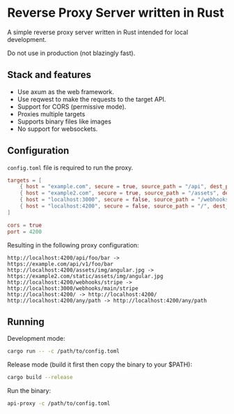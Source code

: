 # Reverse Proxy Server written in Rust

A simple reverse proxy server written in Rust intended for local development.

Do not use in production (not blazingly fast).

## Stack and features

- Use axum as the web framework.
- Use reqwest to make the requests to the target API.
- Support for CORS (permissive mode).
- Proxies multiple targets
- Supports binary files like images
- No support for websockets.

## Configuration 

`config.toml` file is required to run the proxy.

```toml
targets = [
    { host = "example.com", secure = true, source_path = "/api", dest_path = "/api/v1" },
    { host = "example2.com", secure = true, source_path = "/assets", dest_path = "/static/assets" },
    { host = "localhost:3000", secure = false, source_path = "/webhooks", dest_path = "/webhooks/main" },
    { host = "localhost:4200", secure = false, source_path = "/", dest_path = "/" },
]

cors = true 
port = 4200
```

Resulting in the following proxy configuration:

```
http://localhost:4200/api/foo/bar -> https://example.com/api/v1/foo/bar
http://localhost:4200/assets/img/angular.jpg -> https://example2.com/static/assets/img/angular.jpg
http://localhost:4200/webhooks/stripe -> http://localhost:3000/webhooks/main/stripe
http://localhost:4200/ -> http://localhost:4200/
http://localhost:4200/any/path -> http://localhost:4200/any/path
```

## Running

Development mode:

```bash
cargo run -- -c /path/to/config.toml
```

Release mode (build it first then copy the binary to your $PATH):

```bash
cargo build --release
```

Run the binary:

```bash
api-proxy -c /path/to/config.toml
```
